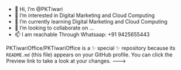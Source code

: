 - 👋 Hi, I’m @PKTiwari
- 👀 I’m interested in Digital Marketing and Cloud Computing
- 🌱 I’m currently learning Digital Marketing and Cloud Computing
- 💞️ I’m looking to collaborate on ...
- 📫 I am reachable Through Whatsaap: +91 9425655443

PKTiwariOffice/PKTiwariOffice is a ✨ special ✨ repository because its `README.md` (this file) appears on your GitHub profile.
You can click the Preview link to take a look at your changes.
--->
